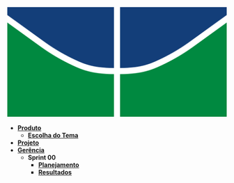 <img src="assets/img/logoUnB.png" alt="Logo da UNB" />

- [**Produto**](_docs/produto/README.md)
  - [**Escolha do Tema**](_docs/produto/themes_vote.md)
- [**Projeto**](_docs/projeto/README.md)
- [**Gerência**](_docs/gerência/README.md)
  - **Sprint 00**
    - [**Planejamento**](_docs/gerência/sprint0/plaining.md)
    - [**Resultados**](_docs/gerência/sprint0/results.md)
